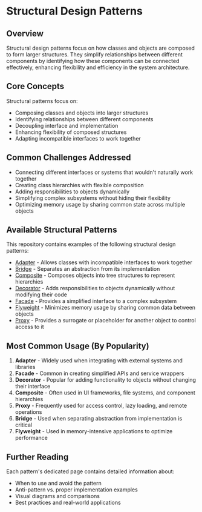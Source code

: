 # Structural Design Patterns

## Overview

Structural design patterns focus on how classes and objects are composed to form larger structures. They simplify relationships between different components by identifying how these components can be connected effectively, enhancing flexibility and efficiency in the system architecture.

## Core Concepts

Structural patterns focus on:

- Composing classes and objects into larger structures
- Identifying relationships between different components
- Decoupling interface and implementation
- Enhancing flexibility of composed structures
- Adapting incompatible interfaces to work together

## Common Challenges Addressed

- Connecting different interfaces or systems that wouldn't naturally work together
- Creating class hierarchies with flexible composition
- Adding responsibilities to objects dynamically
- Simplifying complex subsystems without hiding their flexibility
- Optimizing memory usage by sharing common state across multiple objects

## Available Structural Patterns

This repository contains examples of the following structural design patterns:

- [Adapter](adapter/README.md) - Allows classes with incompatible interfaces to work together
- [Bridge](bridge/README.md) - Separates an abstraction from its implementation
- [Composite](composite/README.md) - Composes objects into tree structures to represent hierarchies
- [Decorator](decorator/README.md) - Adds responsibilities to objects dynamically without modifying their code
- [Facade](facade/README.md) - Provides a simplified interface to a complex subsystem
- [Flyweight](flyweight/README.md) - Minimizes memory usage by sharing common data between objects
- [Proxy](proxy/README.md) - Provides a surrogate or placeholder for another object to control access to it

## Most Common Usage (By Popularity)

1. **Adapter** - Widely used when integrating with external systems and libraries
2. **Facade** - Common in creating simplified APIs and service wrappers
3. **Decorator** - Popular for adding functionality to objects without changing their interface
4. **Composite** - Often used in UI frameworks, file systems, and component hierarchies
5. **Proxy** - Frequently used for access control, lazy loading, and remote operations
6. **Bridge** - Used when separating abstraction from implementation is critical
7. **Flyweight** - Used in memory-intensive applications to optimize performance

## Further Reading

Each pattern's dedicated page contains detailed information about:
- When to use and avoid the pattern
- Anti-pattern vs. proper implementation examples
- Visual diagrams and comparisons
- Best practices and real-world applications